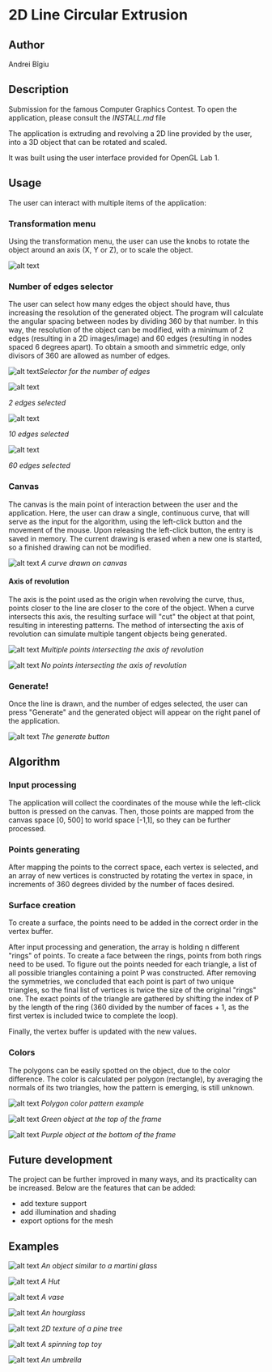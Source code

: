 # 2D Line Circular Extrusion
## Author
Andrei Bîgiu

## Description
Submission for the famous Computer Graphics Contest. To open the application, please consult the _INSTALL.md_ file

The application is extruding and revolving a 2D line provided by the user, into a 3D object that can be rotated and scaled.

It was built using the user interface provided for OpenGL Lab 1. 

## Usage
The user can interact with multiple items of the application:
### Transformation menu
Using the transformation menu, the user can use the knobs to rotate the object around an axis (X, Y or Z), or to scale the object.

![alt text](images/image-1.png) 

### Number of edges selector
The user can select how many edges the object should have, thus increasing the resolution of the generated object. The program will calculate the angular spacing between nodes by dividing 360 by that number. In this way, the resolution of the object can be modified, with a minimum of 2 edges (resulting in a 2D images/image) and 60 edges (resulting in nodes spaced 6 degrees apart). To obtain a smooth and simmetric edge, only divisors of 360 are allowed as number of edges.

![alt text](images/image-2.png)*Selector for the number of edges*

![alt text](images/image-5.png "2 edges selected")

*2 edges selected*

![alt text](images/image-6.png "10 edges selected")

*10 edges selected*

![alt text](images/image-4.png "60 edges selected")

*60 edges selected*

### Canvas
The canvas is the main point of interaction between the user and the application. Here, the user can draw a single, continuous curve, that will serve as the input for the algorithm, using the left-click button and the movement of the mouse. Upon releasing the left-click button, the entry is saved in memory. The current drawing is erased when a new one is started, so a finished drawing can not be modified. 

![alt text](images/image-8.png "A curve drawn on canvas")
*A curve drawn on canvas*

#### Axis of revolution
The axis is the point used as the origin when revolving the curve, thus, points closer to the line are closer to the core of the object. When a curve intersects this axis, the resulting surface will "cut" the object at that point, resulting in interesting patterns. The method of intersecting the axis of revolution can simulate multiple tangent objects being generated.


![alt text](images/image-9.png "Multiple points intersecting the axis of revolution")
*Multiple points intersecting the axis of revolution*

![alt text](images/image-10.png "No points intersecting the axis of revolution")
*No points intersecting the axis of revolution*

### Generate!
Once the line is drawn, and the number of edges selected, the user can press "Generate" and the generated object will appear on the right panel of the application.

![alt text](images/image-7.png "The generate button")
*The generate button*

## Algorithm

### Input processing
The application will collect the coordinates of the mouse while the left-click button is pressed on the canvas.
Then, those points are mapped from the canvas space [0, 500] to world space [-1,1], so they can be further processed.

### Points generating
After mapping the points to the correct space, each vertex is selected, and an array of new vertices is constructed by rotating the vertex in space, in increments of 360 degrees divided by the number of faces desired.

### Surface creation
To create a surface, the points need to be added in the correct order in the vertex buffer. 

After input processing and generation, the array is holding n different "rings" of points. To create a face between the rings, points from both rings need to be used.
To figure out the points needed for each triangle, a list of all possible triangles containing a point P was constructed. After removing the symmetries, we concluded that each point is part of two unique triangles, so the final list of vertices is twice the size of the original "rings" one. The exact points of the triangle are gathered by shifting the index of P by the length of the ring (360 divided by the number of faces + 1, as the first vertex is included twice to complete the loop).

Finally, the vertex buffer is updated with the new values.

### Colors
The polygons can be easily spotted on the object, due to the color difference. The color is calculated per polygon (rectangle), by averaging the normals of its two triangles, how the pattern is emerging, is still unknown.

![alt text](images/image-17.png)
*Polygon color pattern example*

![alt text](image-1.png)
*Green object at the top of the frame*

![alt text](image-2.png)
*Purple object at the bottom of the frame*

## Future development
The project can be further improved in many ways, and its practicality can be increased. Below are the features that can be added:
- add texture support
- add illumination and shading
- export options for the mesh

## Examples
![alt text](images/image-12.png)
*An object similar to a martini glass*

![alt text](images/image-13.png)
*A Hut*

![alt text](images/image-14.png)
*A vase*

![alt text](images/image-15.png)
*An hourglass*

![alt text](images/image-18.png)
*2D texture of a pine tree*

![alt text](images/image-21.png)
*A spinning top toy*

![alt text](image.png)
*An umbrella*